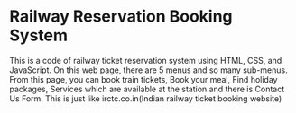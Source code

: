 # Railway Reservation Booking System

This is a code of railway ticket reservation system using HTML, CSS, and JavaScript. On this web page, there are 5 menus and so many sub-menus. From this page, you can book train tickets, Book your meal, Find holiday packages, Services which are available at the station and there is Contact Us Form. This is just like irctc.co.in(Indian railway ticket booking website)
